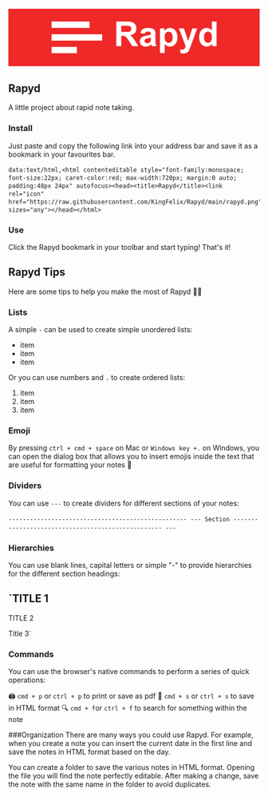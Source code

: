 ![Rapyd](./rapyd-cover.png)

## Rapyd
A little project about rapid note taking.

### Install
Just paste and copy the following link into your address bar and save it as a bookmark in your favourites bar.

    data:text/html,<html contenteditable style="font-family:monospace; font-size:22px; caret-color:red; max-width:720px; margin:0 auto; padding:48px 24px" autofocus><head><title>Rapyd</title><link rel="icon" href="https://raw.githubusercontent.com/KingFelix/Rapyd/main/rapyd.png" sizes="any"></head></html>

### Use
Click the Rapyd bookmark in your toolbar and start typing! That's it! 

## Rapyd Tips

Here are some tips to help you make the most of Rapyd 👍🏻

### Lists
A simple `-` can be used to create simple unordered lists:

- item
- item
- item

Or you can use numbers and `.` to create ordered lists:

1. item
2. item
3. item

### Emoji
By pressing `ctrl + cmd + space` on Mac or `Windows key +.` on Windows, you can open the dialog box that allows you to insert emojis inside the text that are useful for formatting your notes 📝

### Dividers
You can use `---` to create dividers for different sections of your notes:

`-------------------------------------------------- ---
Section
-------------------------------------------------- ---`

### Hierarchies
You can use blank lines, capital letters or simple "-" to provide hierarchies for the different section headings:

`TITLE 1
--------

TITLE 2

Title 3`

### Commands
You can use the browser's native commands to perform a series of quick operations:

🖨 `cmd + p` or `ctrl + p` to print or save as pdf
💾 `cmd + s` or `ctrl + s` to save in HTML format
🔍 `cmd + f`or  `ctrl + f` to search for something within the note

###Organization
There are many ways you could use Rapyd. For example, when you create a note you can insert the current date in the first line and save the notes in HTML format based on the day.

You can create a folder to save the various notes in HTML format. Opening the file you will find the note perfectly editable. After making a change, save the note with the same name in the folder to avoid duplicates.
